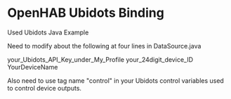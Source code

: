 # OpenHAB Ubidots Binding

Used Ubidots Java Example


Need to modify about the following at four lines in DataSource.java

your_Ubidots_API_Key_under_My_Profile
your_24digit_device_ID
YourDeviceName

Also need to use tag name "control" in your Ubidots control variables used to control device outputs.